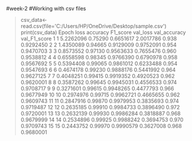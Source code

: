 #week-2
#Working with csv files
> csv_data<- read.csv(file='C:/Users/HP/OneDrive/Desktop/sample.csv')
> print(csv_data)
   Epoch      loss accuracy  F1_score  val_loss val_accuracy val_F1_score
1      1 5.2262096  0.75290 0.6651617 2.0017786        0.938    0.9292450
2      2 1.4350089  0.94665 0.9129009 0.9752091        0.954    0.9470703
3      3 0.8573552  0.97130 0.9563633 0.7655476        0.960    0.9538812
4      4 0.6558598  0.98345 0.9766390 0.6790978        0.958    0.9567692
5      5 0.5394408  0.99065 0.9861012 0.6233488        0.954    0.9547693
6      6 0.4674178  0.99230 0.9888176 0.5441992        0.964    0.9627125
7      7 0.4048251  0.99415 0.9919352 0.4920523        0.962    0.9620001
8      8 0.3587262  0.99645 0.9945031 0.4556533        0.974    0.9708717
9      9 0.3271601  0.99615 0.9948265 0.4477793        0.966    0.9677949
10    10 0.2974976  0.99715 0.9962721 0.4665655        0.962    0.9609743
11    11 0.2847916  0.99870 0.9979953 0.3835693        0.974    0.9719487
12    12 0.2635185  0.99910 0.9984733 0.3896490        0.972    0.9720001
13    13 0.2632139  0.99930 0.9986284 0.3818887        0.968    0.9679999
14    14 0.2534896  0.99925 0.9988242 0.3694753        0.970    0.9709743
15    15 0.2443752  0.99970 0.9990579 0.3627008        0.968    0.9680001
       